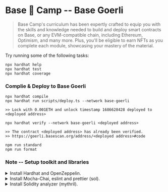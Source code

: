 # Base 🔵 Camp -- Base Goerli

> Base Camp's curriculum has been expertly crafted to equip you with the skills and knowledge needed to build and deploy smart contracts on Base, or any EVM-compatible chain, including Ethereum, Optimism, and many more. Plus, you'll be eligible to earn NFTs as you complete each module, showcasing your mastery of the material.


Try running some of the following tasks:

```shell
npx hardhat help
npx hardhat test
npx hardhat coverage
```

### Complie & Deploy to Base Goerli 

```shell
npx hardhat compile
npx hardhat run scripts/deploy.ts --network base-goerli

>> Lock with 0.001ETH and unlock timestamp 1686628428 deployed to <deployed address>

npx hardhat verify --network base-goerli <deployed address>

>> The contract <deployed address> has already been verified.
>> https://goerli.basescan.org/address/<deployed address>#code

npm run standard
npm run format

```

### Note -- Setup toolkit and libraries

<details>
  <summary>Install Hardhat and OpenZeppelin.</summary>
  
```shell
# Hardhat Toolkit.

npm install --save-dev hardhat
npm install --save-dev @nomicfoundation/hardhat-toolbox
npm install --save-dev @nomicfoundation/hardhat-verify

# OpenZeppelin Libraries.

npm install --save-dev dotenv 
npm install --save-dev solidity-math
npm install --save-dev solidity-coverage

npm install --save @openzeppelin/contracts

```
</details>
<details>
  <summary>Install Mocha-Chai, eslint and prettier (sol).</summary>
  
```shell

# Test Framework.

npm install mocha --save-dev
npm install chai --save-dev
npm install mocha -g

npm run test

# Coding Standard.

npm install --save-dev prettier prettier-plugin-solidity
npm install --save-dev eslint @typescript-eslint/parser @typescript-eslint/eslint-plugin

npm run lint
npm run prettier
npm run eslint
npm run eslint-fix

```

</details>

</details>
<details>
  <summary>Install Solidity analyzer (mythril).</summary>
  
```shell
conda create -n py39-sol-analysis python=3.9
conda activate py39-sol-analysis

pip3 install mythril

myth analyze contracts/ArraysExercise.sol 
>> The analysis was completed successfully. No issues were detected.

```

</details>
